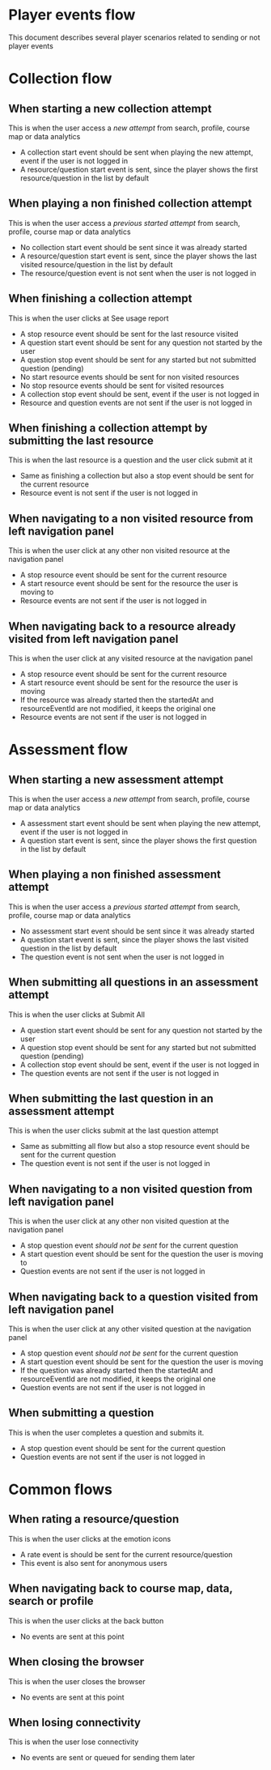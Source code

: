 Player events flow
==================
This document describes several player scenarios related to sending or not player events 


# Collection flow

## When starting a new collection attempt
This is when the user access a *new attempt* from search, profile, course map or data analytics

* A collection start event should be sent when playing the new attempt, event if the user is not logged in
* A resource/question start event is sent, since the player shows the first resource/question in the list by default

## When playing a non finished collection attempt
This is when the user access a *previous started attempt* from search, profile, course map or data analytics 

* No collection start event should be sent since it was already started
* A resource/question start event is sent, since the player shows the last visited resource/question in the list by default
* The resource/question event is not sent when the user is not logged in

## When finishing a collection attempt
This is when the user clicks at See usage report

* A stop resource event should be sent for the last resource visited
* A question start event should be sent for any question not started by the user
* A question stop event should be sent for any started but not submitted question (pending)
* No start resource events should be sent for non visited resources
* No stop resource events should be sent for visited resources
* A collection stop event should be sent, event if the user is not logged in
* Resource and question events are not sent if the user is not logged in

## When finishing a collection attempt by submitting the last resource
This is when the last resource is a question and the user click submit at it

* Same as finishing a collection but also a stop event should be sent for the current resource
* Resource event is not sent if the user is not logged in

## When navigating to a non visited resource from left navigation panel
This is when the user click at any other non visited resource at the navigation panel

* A stop resource event should be sent for the current resource
* A start resource event should be sent for the resource the user is moving to
* Resource events are not sent if the user is not logged in

## When navigating back to a resource already visited from left navigation panel
This is when the user click at any visited resource at the navigation panel

* A stop resource event should be sent for the current resource
* A start resource event should be sent for the resource the user is moving
* If the resource was already started then the startedAt and resourceEventId are not modified, it keeps the original one
* Resource events are not sent if the user is not logged in


# Assessment flow

## When starting a new assessment attempt
This is when the user access a *new attempt* from search, profile, course map or data analytics

* A assessment start event should be sent when playing the new attempt, event if the user is not logged in
* A question start event is sent, since the player shows the first question in the list by default

## When playing a non finished assessment attempt
This is when the user access a *previous started attempt* from search, profile, course map or data analytics 

* No assessment start event should be sent since it was already started
* A question start event is sent, since the player shows the last visited question in the list by default
* The question event is not sent when the user is not logged in

## When submitting all questions in an assessment attempt
This is when the user clicks at Submit All

* A question start event should be sent for any question not started by the user
* A question stop event should be sent for any started but not submitted question (pending)
* A collection stop event should be sent, event if the user is not logged in
* The question events are not sent if the user is not logged in

## When submitting the last question in an assessment attempt
This is when the user clicks submit at the last question attempt

* Same as submitting all flow but also a stop resource event should be sent for the current question
* The question event is not sent if the user is not logged in

## When navigating to a non visited question from left navigation panel
This is when the user click at any other non visited question at the navigation panel

* A stop question event *should not be sent* for the current question
* A start question event should be sent for the question the user is moving to
* Question events are not sent if the user is not logged in

## When navigating back to a question visited from left navigation panel
This is when the user click at any other visited question at the navigation panel

* A stop question event *should not be sent* for the current question
* A start question event should be sent for the question the user is moving
* If the question was already started then the startedAt and resourceEventId are not modified, it keeps the original one
* Question events are not sent if the user is not logged in

## When submitting a question
This is when the user completes a question and submits it.

* A stop question event should be sent for the current question
* Question events are not sent if the user is not logged in


# Common flows

## When rating a resource/question
This is when the user clicks at the emotion icons

* A rate event is should be sent for the current resource/question
* This event is also sent for anonymous users


## When navigating back to course map, data, search or profile
This is when the user clicks at the back button

* No events are sent at this point

## When closing the browser
This is when the user closes the browser

* No events are sent at this point


## When losing connectivity
This is when the user lose connectivity

* No events are sent or queued for sending them later
